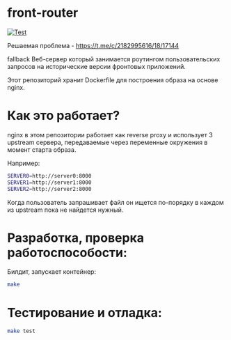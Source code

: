 # front-router

[![Test](https://github.com/safeblock-com/front-router/actions/workflows/test.yaml/badge.svg)](https://github.com/safeblock-com/front-router/actions/workflows/test.yaml)

Решаемая проблема - https://t.me/c/2182995616/18/17144

fallback Веб-сервер который занимается роутингом пользовательских запросов на
исторические версии фронтовых приложений.

Этот репозиторий хранит Dockerfile для построения образа на основе nginx.

# Как это работает?

nginx в этом репозитории работает как reverse proxy и использует 3 upstream сервера, передаваемые через переменные окружения в момент старта образа.

Например:

```sh
SERVER0=http://server0:8000
SERVER1=http://server1:8000
SERVER2=http://server2:8000
```

Когда пользователь запрашивает файл он ищется по-порядку в каждом из upstream
пока не найдется нужный.

# Разработка, проверка работоспособости:

Билдит, запускает контейнер:

```sh
make
```

# Тестирование и отладка:

```sh
make test
```
